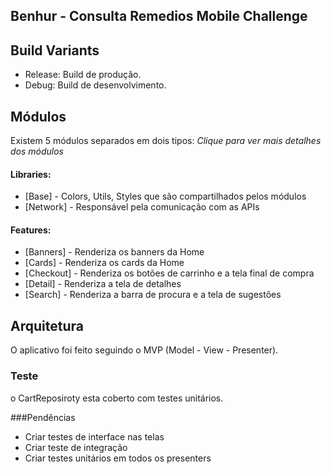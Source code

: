 ## Benhur - Consulta Remedios Mobile Challenge


## Build Variants

- Release: Build de produção.
- Debug: Build de desenvolvimento.

## Módulos

Existem 5 módulos separados em dois tipos:
*Clique para ver mais detalhes dos módulos*

#### Libraries:
- [Base] - Colors, Utils, Styles que são compartilhados pelos módulos
- [Network] - Responsável pela comunicação com as APIs

#### Features:
- [Banners] - Renderiza os banners da Home
- [Cards] - Renderiza os cards da Home
- [Checkout] - Renderiza os botões de carrinho e a tela final de compra
- [Detail] - Renderiza a tela de detalhes
- [Search] - Renderiza a barra de procura e a tela de sugestões

## Arquitetura

O aplicativo foi feito seguindo o MVP (Model - View - Presenter).

### Teste

o CartReposiroty esta coberto com testes unitários.

###Pendências
 
 - Criar testes de interface nas telas
 - Criar teste de integração
 - Criar testes unitários em todos os presenters
 